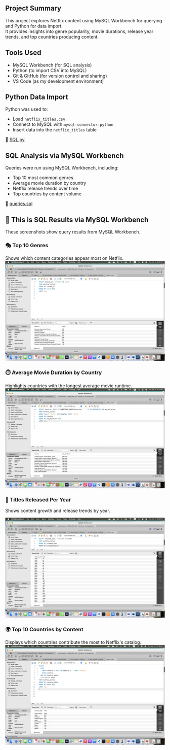 ## Project Summary

This project explores Netflix content using  MySQL Workbench for querying and Python for data import.  
It provides insights into genre popularity, movie durations, release year trends, and top countries producing content.


## Tools Used

- MySQL Workbench (for SQL analysis)
- Python (to import CSV into MySQL)
- Git & GitHub (for version control and sharing)
- VS Code (as my development environment)

## Python Data Import

Python was used to:
- Load `netflix_titles.csv`
- Connect to MySQL with `mysql-connector-python`
- Insert data into the `netflix_titles` table

📂 [SQL.py](SQL.py)

## SQL Analysis via MySQL Workbench

Queries were run using MySQL Workbench, including:
- Top 10 most common genres
- Average movie duration by country
- Netflix release trends over time
- Top countries by content volume

📄 [queries.sql](queries.sql)

## 📸 This is SQL Results via MySQL Workbench

These screenshots show query results from MySQL Workbench.

### 🎭 Top 10 Genres
Shows which content categories appear most on Netflix.
<img src="screenshots/top-genres.jpg" width="600"/>

### ⏱️ Average Movie Duration by Country
Highlights countries with the longest average movie runtime.
<img src="screenshots/avg-duration.jpg" width="600"/>

### 📆 Titles Released Per Year
Shows content growth and release trends by year.

<img src="screenshots/release-trends.jpg" width="600"/>

### 🌍 Top 10 Countries by Content
Displays which countries contribute the most to Netflix's catalog.
<img src="screenshots/TOP_10_country.jpg" width="600"/>
